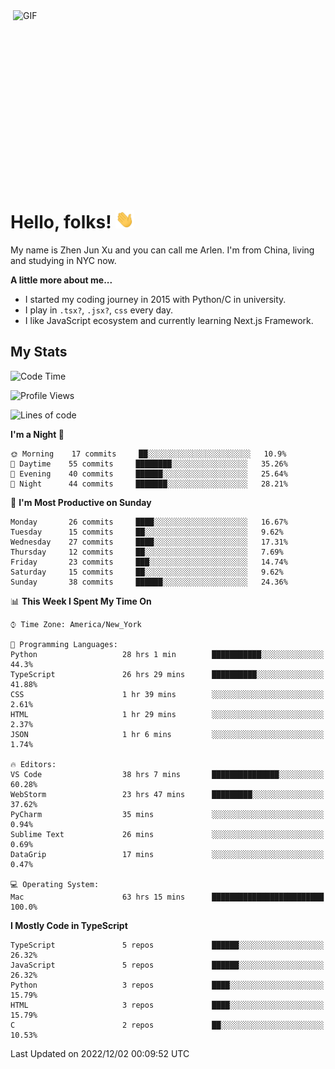 <img align="right" alt="GIF" src="https://media.giphy.com/media/xUA7bdpLxQhsSQdyog/giphy.gif" width="500" height="320" />

# Hello, folks! <img src="https://raw.githubusercontent.com/arlenxuzj/arlenxuzj/master/assets/wave.gif" width="30px">

My name is Zhen Jun Xu and you can call me Arlen. I'm from China, living and studying in NYC now.

**A little more about me...**

 - I started my coding journey in 2015 with Python/C in university.
 - I play in `.tsx?`, `.jsx?`, `css` every day.
 - I like JavaScript ecosystem and currently learning Next.js Framework.

## My Stats

<!--START_SECTION:waka-->
![Code Time](http://img.shields.io/badge/Code%20Time-2%2C613%20hrs%2036%20mins-blue)

![Profile Views](http://img.shields.io/badge/Profile%20Views-15-blue)

![Lines of code](https://img.shields.io/badge/From%20Hello%20World%20I%27ve%20Written-272%20Thousand%20lines%20of%20code-blue)

**I'm a Night 🦉** 

```text
🌞 Morning    17 commits     ██░░░░░░░░░░░░░░░░░░░░░░░   10.9% 
🌆 Daytime    55 commits     ████████░░░░░░░░░░░░░░░░░   35.26% 
🌃 Evening    40 commits     ██████░░░░░░░░░░░░░░░░░░░   25.64% 
🌙 Night      44 commits     ███████░░░░░░░░░░░░░░░░░░   28.21%

```
📅 **I'm Most Productive on Sunday** 

```text
Monday       26 commits     ████░░░░░░░░░░░░░░░░░░░░░   16.67% 
Tuesday      15 commits     ██░░░░░░░░░░░░░░░░░░░░░░░   9.62% 
Wednesday    27 commits     ████░░░░░░░░░░░░░░░░░░░░░   17.31% 
Thursday     12 commits     ██░░░░░░░░░░░░░░░░░░░░░░░   7.69% 
Friday       23 commits     ███░░░░░░░░░░░░░░░░░░░░░░   14.74% 
Saturday     15 commits     ██░░░░░░░░░░░░░░░░░░░░░░░   9.62% 
Sunday       38 commits     ██████░░░░░░░░░░░░░░░░░░░   24.36%

```


📊 **This Week I Spent My Time On** 

```text
⌚︎ Time Zone: America/New_York

💬 Programming Languages: 
Python                   28 hrs 1 min        ███████████░░░░░░░░░░░░░░   44.3% 
TypeScript               26 hrs 29 mins      ██████████░░░░░░░░░░░░░░░   41.88% 
CSS                      1 hr 39 mins        ░░░░░░░░░░░░░░░░░░░░░░░░░   2.61% 
HTML                     1 hr 29 mins        ░░░░░░░░░░░░░░░░░░░░░░░░░   2.37% 
JSON                     1 hr 6 mins         ░░░░░░░░░░░░░░░░░░░░░░░░░   1.74%

🔥 Editors: 
VS Code                  38 hrs 7 mins       ███████████████░░░░░░░░░░   60.28% 
WebStorm                 23 hrs 47 mins      █████████░░░░░░░░░░░░░░░░   37.62% 
PyCharm                  35 mins             ░░░░░░░░░░░░░░░░░░░░░░░░░   0.94% 
Sublime Text             26 mins             ░░░░░░░░░░░░░░░░░░░░░░░░░   0.69% 
DataGrip                 17 mins             ░░░░░░░░░░░░░░░░░░░░░░░░░   0.47%

💻 Operating System: 
Mac                      63 hrs 15 mins      █████████████████████████   100.0%

```

**I Mostly Code in TypeScript** 

```text
TypeScript               5 repos             ██████░░░░░░░░░░░░░░░░░░░   26.32% 
JavaScript               5 repos             ██████░░░░░░░░░░░░░░░░░░░   26.32% 
Python                   3 repos             ████░░░░░░░░░░░░░░░░░░░░░   15.79% 
HTML                     3 repos             ████░░░░░░░░░░░░░░░░░░░░░   15.79% 
C                        2 repos             ██░░░░░░░░░░░░░░░░░░░░░░░   10.53%

```



 Last Updated on 2022/12/02 00:09:52 UTC
<!--END_SECTION:waka-->
